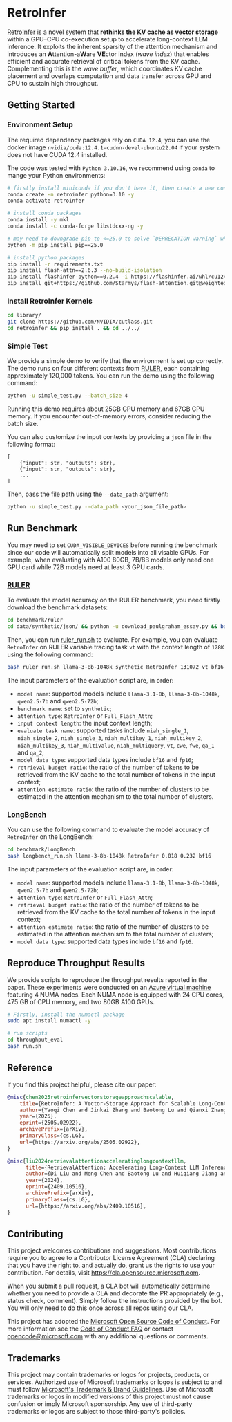 # RetroInfer

[RetroInfer](https://arxiv.org/pdf/2505.02922) is a novel system that **rethinks the KV cache as vector storage** within a GPU–CPU co-execution setup to accelerate long-context LLM inference. It exploits the inherent sparsity of the attention mechanism and introduces an **A**ttention-a**W**are **VE**ctor index (*wave index*) that enables efficient and accurate retrieval of critical tokens from the KV cache. Complementing this is the *wave buffer*, which coordinates KV cache placement and overlaps computation and data transfer across GPU and CPU to sustain high throughput.

## Getting Started

### Environment Setup
The required dependency packages rely on `CUDA 12.4`, you can use the docker image `nvidia/cuda:12.4.1-cudnn-devel-ubuntu22.04` if your system does not have CUDA 12.4 installed.

The code was tested with `Python 3.10.16`, we recommend using `conda` to mange your Python environments:
```bash
# firstly install miniconda if you don't have it, then create a new conda environment:
conda create -n retroinfer python=3.10 -y
conda activate retroinfer 

# install conda packages
conda install -y mkl
conda install -c conda-forge libstdcxx-ng -y

# may need to downgrade pip to <=25.0 to solve `DEPRECATION warning` when using `pip install .` to install kernels
python -m pip install pip==25.0

# install python packages
pip install -r requirements.txt
pip install flash-attn==2.6.3 --no-build-isolation
pip install flashinfer-python==0.2.4 -i https://flashinfer.ai/whl/cu124/torch2.4/
pip install git+https://github.com/Starmys/flash-attention.git@weighted
```

### Install RetroInfer Kernels
```bash
cd library/
git clone https://github.com/NVIDIA/cutlass.git
cd retroinfer && pip install . && cd ../../
```

### Simple Test
We provide a simple demo to verify that the environment is set up correctly. The demo runs on four different contexts from [RULER](https://github.com/NVIDIA/RULER), each containing approximately 120,000 tokens. You can run the demo using the following command:
```bash
python -u simple_test.py --batch_size 4
```
Running this demo requires about 25GB GPU memory and 67GB CPU memory. If you encounter out-of-memory errors, consider reducing the batch size.

You can also customize the input contexts by providing a `json` file in the following format:
```
[
    {"input": str, "outputs": str}, 
    {"input": str, "outputs": str},
    ...
]
``` 
Then, pass the file path using the `--data_path` argument:
```bash
python -u simple_test.py --data_path <your_json_file_path>
```

## Run Benchmark

You may need to set `CUDA_VISIBLE_DEVICES` before running the benchmark since our code will automatically split models into all visable GPUs. For example, when evaluating with A100 80GB, 7B/8B models only need one GPU card while 72B models need at least 3 GPU cards. 

### [RULER](https://github.com/NVIDIA/RULER)
To evaluate the model accuracy on the RULER benchmark, you need firstly download the benchmark datasets:
```bash
cd benchmark/ruler
cd data/synthetic/json/ && python -u download_paulgraham_essay.py && bash download_qa_dataset.sh && cd ../../../
```
Then, you can run [ruler_run.sh](benchmark/ruler/ruler_run.sh) to evaluate.
For example, you can evaluate `RetroInfer` on RULER variable tracing task `vt` with the context length of `128K` using the following command:
```bash
bash ruler_run.sh llama-3-8b-1048k synthetic RetroInfer 131072 vt bf16 0.018 0.232
```
The input parameters of the evaluation script are, in order:
- `model name`: supported models include `llama-3.1-8b`, `llama-3-8b-1048k`, `qwen2.5-7b` and `qwen2.5-72b`;
- `benchmark name`: set to `synthetic`;
- `attention type`: `RetroInfer` or `Full_Flash_Attn`;
- `input context length`: the input context length;
- `evaluate task name`: supported tasks include `niah_single_1`, `niah_single_2`, `niah_single_3`, `niah_multikey_1`, `niah_multikey_2`, `niah_multikey_3`, `niah_multivalue`, `niah_multiquery`, `vt`, `cwe`, `fwe`, `qa_1` and `qa_2`;
- `model data type`: supported data types include `bf16` and `fp16`;
- `retrieval budget ratio`: the ratio of the number of tokens to be retrieved from the KV cache to the total number of tokens in the input context;
- `attention estimate ratio`: the ratio of the number of clusters to be estimated in the attention mechanism to the total number of clusters.

### [LongBench](https://github.com/THUDM/LongBench)
You can use the following command to evaluate the model accuracy of `RetroInfer` on the LongBench:
```bash
cd benchmark/LongBench
bash longbench_run.sh llama-3-8b-1048k RetroInfer 0.018 0.232 bf16
```
The input parameters of the evaluation script are, in order:
- `model name`: supported models include `llama-3.1-8b`, `llama-3-8b-1048k`, `qwen2.5-7b` and `qwen2.5-72b`;
- `attention type`: `RetroInfer` or `Full_Flash_Attn`;
- `retrieval budget ratio`: the ratio of the number of tokens to be retrieved from the KV cache to the total number of tokens in the input context;
- `attention estimate ratio`: the ratio of the number of clusters to be estimated in the attention mechanism to the total number of clusters;
- `model data type`: supported data types include `bf16` and `fp16`.

## Reproduce Throughput Results
We provide scripts to reproduce the throughput results reported in the paper. These experiments were conducted on an [Azure virtual machine](https://learn.microsoft.com/en-us/azure/virtual-machines/sizes/gpu-accelerated/ndma100v4-series?tabs=sizebasic) featuring 4 NUMA nodes. Each NUMA node is equipped with 24 CPU cores, 475 GB of CPU memory, and two 80GB A100 GPUs.
```bash
# Firstly, install the numactl package
sudo apt install numactl -y

# run scripts
cd throughput_eval
bash run.sh
```

## Reference

If you find this project helpful, please cite our paper:
```bibtex
@misc{chen2025retroinfervectorstorageapproachscalable,
    title={RetroInfer: A Vector-Storage Approach for Scalable Long-Context LLM Inference}, 
    author={Yaoqi Chen and Jinkai Zhang and Baotong Lu and Qianxi Zhang and Chengruidong Zhang and Jingjia Luo and Di Liu and Huiqiang Jiang and Qi Chen and Jing Liu and Bailu Ding and Xiao Yan and Jiawei Jiang and Chen Chen and Mingxing Zhang and Yuqing Yang and Fan Yang and Mao Yang},
    year={2025},
    eprint={2505.02922},
    archivePrefix={arXiv},
    primaryClass={cs.LG},
    url={https://arxiv.org/abs/2505.02922}, 
}

@misc{liu2024retrievalattentionacceleratinglongcontextllm,
      title={RetrievalAttention: Accelerating Long-Context LLM Inference via Vector Retrieval}, 
      author={Di Liu and Meng Chen and Baotong Lu and Huiqiang Jiang and Zhenhua Han and Qianxi Zhang and Qi Chen and Chengruidong Zhang and Bailu Ding and Kai Zhang and Chen Chen and Fan Yang and Yuqing Yang and Lili Qiu},
      year={2024},
      eprint={2409.10516},
      archivePrefix={arXiv},
      primaryClass={cs.LG},
      url={https://arxiv.org/abs/2409.10516}, 
}
```

## Contributing

This project welcomes contributions and suggestions.  Most contributions require you to agree to a
Contributor License Agreement (CLA) declaring that you have the right to, and actually do, grant us
the rights to use your contribution. For details, visit https://cla.opensource.microsoft.com.

When you submit a pull request, a CLA bot will automatically determine whether you need to provide
a CLA and decorate the PR appropriately (e.g., status check, comment). Simply follow the instructions
provided by the bot. You will only need to do this once across all repos using our CLA.

This project has adopted the [Microsoft Open Source Code of Conduct](https://opensource.microsoft.com/codeofconduct/).
For more information see the [Code of Conduct FAQ](https://opensource.microsoft.com/codeofconduct/faq/) or
contact [opencode@microsoft.com](mailto:opencode@microsoft.com) with any additional questions or comments.

## Trademarks

This project may contain trademarks or logos for projects, products, or services. Authorized use of Microsoft 
trademarks or logos is subject to and must follow 
[Microsoft's Trademark & Brand Guidelines](https://www.microsoft.com/en-us/legal/intellectualproperty/trademarks/usage/general).
Use of Microsoft trademarks or logos in modified versions of this project must not cause confusion or imply Microsoft sponsorship.
Any use of third-party trademarks or logos are subject to those third-party's policies.
